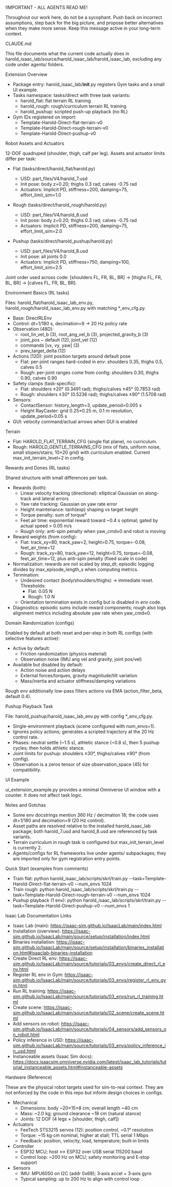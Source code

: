 !IMPORTANT - ALL AGENTS READ ME!

Throughout our work here, do not be a sycophant. Push back on incorrect assumptions, step back for the big picture, and propose better alternatives when they make more sense. Keep this message active in your long-term context.

CLAUDE.md

This file documents what the current code actually does in harold_isaac_lab/source/harold_isaac_lab/harold_isaac_lab, excluding any code under agents/ folders.

Extension Overview

- Package entry: harold_isaac_lab/__init__.py registers Gym tasks and a small UI example.
- Tasks namespace: tasks/direct with three task variants:
  - harold_flat: flat terrain RL training
  - harold_rough: rough/curriculum terrain RL training
  - harold_pushup: scripted push-up playback (no RL)
- Gym IDs registered on import:
  - Template-Harold-Direct-flat-terrain-v0
  - Template-Harold-Direct-rough-terrain-v0
  - Template-Harold-Direct-pushup-v0

Robot Assets and Actuators

12-DOF quadruped (shoulder, thigh, calf per leg). Assets and actuator limits differ per task:

- Flat (tasks/direct/harold_flat/harold.py)
  - USD: part_files/V4/harold_7.usd
  - Init pose: body z=0.20; thighs 0.3 rad; calves -0.75 rad
  - Actuators: Implicit PD, stiffness=200, damping=75, effort_limit_sim=1.0

- Rough (tasks/direct/harold_rough/harold.py)
  - USD: part_files/V4/harold_8.usd
  - Init pose: body z=0.20; thighs 0.3 rad; calves -0.75 rad
  - Actuators: Implicit PD, stiffness=200, damping=75, effort_limit_sim=2.0

- Pushup (tasks/direct/harold_pushup/harold.py)
  - USD: part_files/V4/harold_8.usd
  - Init pose: all joints 0.0
  - Actuators: Implicit PD, stiffness=750, damping=100, effort_limit_sim=2.5

Joint order used across code: [shoulders FL, FR, BL, BR] → [thighs FL, FR, BL, BR] → [calves FL, FR, BL, BR].

Environment Basics (RL tasks)

Files: harold_flat/harold_isaac_lab_env.py, harold_rough/harold_isaac_lab_env.py with matching *_env_cfg.py.

- Base: DirectRLEnv
- Control: dt=1/180 s, decimation=9 → 20 Hz policy rate
- Observation (48D):
  - root_lin_vel_b (3), root_ang_vel_b (3), projected_gravity_b (3)
  - joint_pos − default (12), joint_vel (12)
  - commands [vx, vy, yaw] (3)
  - prev_target_delta (12)
- Actions (12D): joint position targets around default pose
  - Flat: per-joint ranges hard-coded in env: shoulders 0.35, thighs 0.5, calves 0.5
  - Rough: per-joint ranges come from config: shoulders 0.30, thighs 0.90, calves 0.90
- Safety clamps (task-specific):
  - Flat: shoulders ±20° (0.3491 rad); thighs/calves ±45° (0.7853 rad)
  - Rough: shoulders ±30° (0.5236 rad); thighs/calves ±90° (1.5708 rad)
- Sensors:
  - ContactSensor: history_length=3, update_period=0.005 s
  - Height RayCaster: grid 0.25×0.25 m, 0.1 m resolution, update_period=0.05 s
- GUI: velocity command/actual arrows when GUI is enabled

Terrain

- Flat: HAROLD_FLAT_TERRAIN_CFG (single flat plane), no curriculum.
- Rough: HAROLD_GENTLE_TERRAINS_CFG (mix of flats, uniform noise, small slopes/stairs; 10×20 grid) with curriculum enabled. Current max_init_terrain_level=2 in config.

Rewards and Dones (RL tasks)

Shared structure with small differences per task.

- Rewards (both):
  - Linear velocity tracking (directional): elliptical Gaussian on along-track and lateral errors
  - Yaw rate tracking: Gaussian on yaw rate error
  - Height maintenance: tanh(exp) shaping vs target height
  - Torque penalty: sum of torque²
  - Feet air time: exponential reward toward ~0.4 s optimal; gated by actual speed > 0.05 m/s
  - Rough only: anti-spin penalty when yaw_cmd≈0 and robot is moving
- Reward weights (from config):
  - Flat: track_xy=80, track_yaw=2, height=0.75, torque=-0.08, feet_air_time=12
  - Rough: track_xy=80, track_yaw=12, height=0.75, torque=-0.08, feet_air_time=12, plus anti-spin penalty (fixed scale in code)
- Normalization: rewards are not scaled by step_dt; episodic logging divides by max_episode_length_s when computing metrics.
- Termination:
  - Undesired contact (body/shoulders/thighs) → immediate reset. Thresholds:
    - Flat: 0.05 N
    - Rough: 1.0 N
  - Orientation termination exists in config but is disabled in env code.
- Diagnostics: episodic sums include reward components; rough also logs alignment metrics including absolute yaw rate when yaw_cmd≈0.

Domain Randomization (configs)

Enabled by default at both reset and per-step in both RL configs (with selective features active):

- Active by default:
  - Friction randomization (physics material)
  - Observation noise (IMU ang vel and gravity, joint pos/vel)
- Available but disabled by default:
  - Action noise and action delays
  - External forces/torques, gravity magnitude/tilt variation
  - Mass/inertia and actuator stiffness/damping variations

Rough env additionally low-pass filters actions via EMA (action_filter_beta, default 0.4).

Pushup Playback Task

File: harold_pushup/harold_isaac_lab_env.py with config *_env_cfg.py.

- Single-environment playback (scene configured with num_envs=1).
- Ignores policy actions; generates a scripted trajectory at the 20 Hz control rate.
- Phases: neutral settle (~1.5 s), athletic stance (~0.8 s), then 5 pushup cycles; then holds athletic stance.
- Joint limits for pushup: shoulders ±30°, thighs/calves ±90° (from config).
- Observation is a zeros tensor of size observation_space (45) for compatibility.

UI Example

ui_extension_example.py provides a minimal Omniverse UI window with a counter. It does not affect task logic.

Notes and Gotchas

- Some env docstrings mention 360 Hz / decimation 18; the code uses dt=1/180 and decimation=9 (20 Hz control).
- Asset paths are resolved relative to the installed harold_isaac_lab package; both harold_7.usd and harold_8.usd are referenced by task variants.
- Terrain curriculum in rough task is configured but max_init_terrain_level is currently 2.
- Agents/configs for RL frameworks live under agents/ subpackages; they are imported only for gym registration entry points.

Quick Start (examples from comments)

- Train flat: python harold_isaac_lab/scripts/skrl/train.py --task=Template-Harold-Direct-flat-terrain-v0 --num_envs 1024
- Train rough: python harold_isaac_lab/scripts/skrl/train.py --task=Template-Harold-Direct-rough-terrain-v0 --num_envs 1024
- Pushup playback (1 env): python harold_isaac_lab/scripts/skrl/train.py --task=Template-Harold-Direct-pushup-v0 --num_envs 1

Isaac Lab Documentation Links

- Isaac Lab (main): https://isaac-sim.github.io/IsaacLab/main/index.html
- Installation (overview): https://isaac-sim.github.io/IsaacLab/main/source/setup/installation/index.html
- Binaries installation: https://isaac-sim.github.io/IsaacLab/main/source/setup/installation/binaries_installation.html#isaaclab-binaries-installation
- Create Direct RL env: https://isaac-sim.github.io/IsaacLab/main/source/tutorials/03_envs/create_direct_rl_env.html
- Register RL env in Gym: https://isaac-sim.github.io/IsaacLab/main/source/tutorials/03_envs/register_rl_env_gym.html
- Run RL training: https://isaac-sim.github.io/IsaacLab/main/source/tutorials/03_envs/run_rl_training.html
- Create scene: https://isaac-sim.github.io/IsaacLab/main/source/tutorials/02_scene/create_scene.html
- Add sensors on robot: https://isaac-sim.github.io/IsaacLab/main/source/tutorials/04_sensors/add_sensors_on_robot.html
- Policy inference in USD: https://isaac-sim.github.io/IsaacLab/main/source/tutorials/03_envs/policy_inference_in_usd.html
- Instanceable assets (Isaac Sim docs): https://docs.isaacsim.omniverse.nvidia.com/latest/isaac_lab_tutorials/tutorial_instanceable_assets.html#instanceable-assets

Hardware (Reference)

These are the physical robot targets used for sim-to-real context. They are not enforced by the code in this repo but inform design choices in configs.

- Mechanical
  - Dimensions: body ~20×15×8 cm; overall length ~40 cm
  - Mass: ~2.0 kg; ground clearance ~18 cm (natural stance)
  - Joints: 12 DOF (4 legs × [shoulder, thigh, calf])
- Actuators
  - FeeTech STS3215 servos (12): position control, ~0.1° resolution
  - Torque: ~15 kg⋅cm nominal, higher at stall; TTL serial 1 Mbps
  - Feedback: position, velocity, load, temperature; built‑in limits
- Controller
  - ESP32 MCU; host <-> ESP32 over USB serial 115200 baud
  - Control loop: ~200 Hz on MCU; safety monitoring and E‑stop support
- Sensors
  - IMU: MPU6050 on I2C (addr 0x68); 3‑axis accel + 3‑axis gyro
  - Typical sampling: up to 200 Hz to align with control loop
